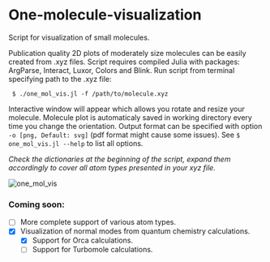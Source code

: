 
# One-molecule-visualization
Script for visualization of small molecules.


Publication quality 2D plots of moderately size molecules can be easily created from .xyz files.
Script requires compiled Julia with packages: ArgParse, Interact, Luxor, Colors and Blink.
Run script from terminal specifying path to the .xyz file:
```
 $ ./one_mol_vis.jl -f /path/to/molecule.xyz 
 ```
 Interactive window will appear which allows you rotate and resize your molecule.
 Molecule plot is automaticaly saved in working directory every time you change the orientation.
 Output format can be specified with option `-o [png, Default: svg]` (pdf format might cause some issues).
 See `$ one_mol_vis.jl --help` to list all options.
 
*Check the dictionaries at the beginning of the script, expand them accordingly to cover all atom types presented in your xyz file.*

![one_mol_vis](https://user-images.githubusercontent.com/43886886/148700795-dbea7815-8d8a-49ed-a7b6-941573e8652b.png)

### Coming soon:

- [ ] More complete support of various atom types.
- [x] Visualization of normal modes from quantum chemistry calculations. 
    - [x] Support for Orca calculations.
    - [ ] Support for Turbomole calculations.
